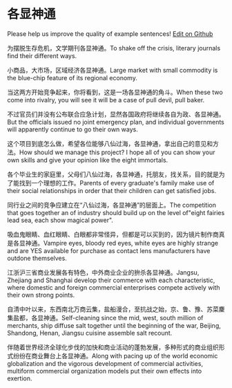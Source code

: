 # 各显神通

Please help us improve the quality of example sentences! [Edit on Github](https://github.com/jiyushe/jiyu-example-sentence-source/blob/main/chinese/gexianshentong.md)

<p><span class="chinese">为摆脱生存危机，文学期刊各显神通。</span><span class="english">To shake off the crisis, literary journals find their different ways.</span></p>

<p><span class="chinese">小商品，大市场，区域经济各显神通。</span><span class="english">Large market with small commodity is the blue-chip feature of its regional economy.</span></p>

<p><span class="chinese">当这两方开始竞争起来，你将看到，这是一场各显神通的角斗。</span><span class="english">When these two come into rivalry, you will see it will be a case of pull devil, pull baker.</span></p>

<p><span class="chinese">不过官员们并没有公布联合应急计划，显然各国政府将继续各自为政、各显神通。</span><span class="english">But the officials issued no joint emergency plan, and individual governments will apparently continue to go their own ways.</span></p>

<p><span class="chinese">这个项目到底怎么做，希望各位能够八仙过海，各显神通，拿出自己的意见和方法。</span><span class="english">How should we manage this project? I hope all of you can show your own skills and give your opinion like the eight immortals.</span></p>

<p><span class="chinese">各个毕业生的家庭里，父母们八仙过海，各显神通，托朋友，找关系，目的就是为了能找到一个理想的工作。</span><span class="english">Parents of every graduate's family make use of their social relationships in order that their children can get satisfied jobs.</span></p>

<p><span class="chinese">同行业之间的竞争应建立在“八仙过海，各显神通”的层面上。</span><span class="english">The competition that goes together an of industry should build up on the level of"eight fairies lead sea, each show magical power".</span></p>

<p><span class="chinese">吸血鬼眼睛、血红眼睛、白眼都非常怪异，但都是可以买到的，因为镜片制作商真是各显神通。</span><span class="english">Vampire eyes, bloody red eyes, white eyes are highly strange and are YES available for purchase as contact lens manufacturers have outdone themselves.</span></p>

<p><span class="chinese">江浙沪三省商业发展各有特色，中外商业企业的拚杀各显神通。</span><span class="english">Jangsu, Zhejiang and Shanghai develop their commerce with each characteristic, where domestic and foreign commercial enterprises compete actively with their own strong points.</span></p>

<p><span class="chinese">自清中叶以来，东西南北万商云集，盐船漫合，至抗战之始，京、鲁、豫、苏菜麇集盐都，各显神通。</span><span class="english">Self-cleaning since the mid, west, south million of merchants, ship diffuse salt together until the beginning of the war, Beijing, Shandong, Henan, Jiangsu cuisine assemble salt recount.</span></p>

<p><span class="chinese">伴随着世界经济全球化步伐的加快和商业活动的蓬勃发展，多种形式的商业组织形式纷纷在商业舞台上各显神通。</span><span class="english">Along with pacing up of the world economic globalization and the vigorous development of commercial activities, multiform commercial organization models put their own effects into exertion.</span></p>

